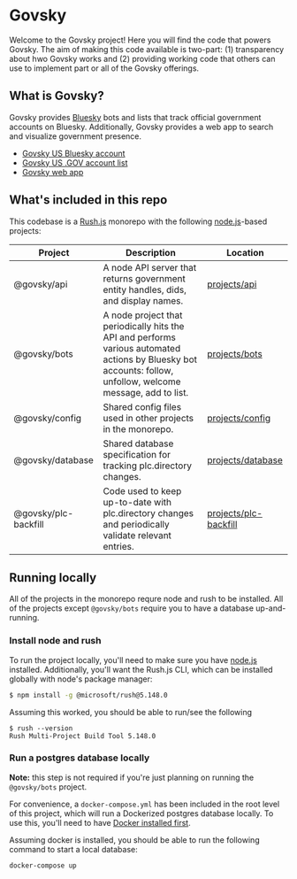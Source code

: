 # Govsky

Welcome to the Govsky project! Here you will find the code that powers Govsky. The aim of making this code available is two-part: (1) transparency about hwo Govsky works and (2) providing working code that others can use to implement part or all of the Govsky offerings.

## What is Govsky?

Govsky provides [Bluesky](https://bsky.app/) bots and lists that track official government accounts on Bluesky. Additionally, Govsky provides a web app to search and visualize government presence.

- [Govsky US Bluesky account](https://bsky.app/profile/govsky.bsky.social)
- [Govsky US .GOV account list](https://bsky.app/profile/govsky.bsky.social/lists/3lf3xwfybxl2j)
- [Govsky web app](https://govsky.pages.dev/)

## What's included in this repo

This codebase is a [Rush.js](https://rushjs.io/) monorepo with the following [node.js](https://nodejs.org/)-based projects:

| Project              | Description                                                                                                                                                   | Location                                          |
| -------------------- | ------------------------------------------------------------------------------------------------------------------------------------------------------------- | ------------------------------------------------- |
| @govsky/api          | A node API server that returns government entity handles, dids, and display names.                                                                            | [projects/api](./projects/api/)                   |
| @govsky/bots         | A node project that periodically hits the API and performs various automated actions by Bluesky bot accounts: follow, unfollow, welcome message, add to list. | [projects/bots](./projects/bots/)                 |
| @govsky/config       | Shared config files used in other projects in the monorepo.                                                                                                   | [projects/config](./projects/config/)             |
| @govsky/database     | Shared database specification for tracking plc.directory changes.                                                                                             | [projects/database](./projects//database/)        |
| @govsky/plc-backfill | Code used to keep up-to-date with plc.directory changes and periodically validate relevant entries.                                                           | [projects/plc-backfill](./projects/plc-backfill/) |

## Running locally

All of the projects in the monorepo requre node and rush to be installed. All of the projects except `@govsky/bots` require you to have a database up-and-running.

### Install node and rush

To run the project locally, you'll need to make sure you have [node.js](https://nodejs.org/) installed. Additionally, you'll want the Rush.js CLI, which can be installed globally with node's package manager:

```sh
$ npm install -g @microsoft/rush@5.148.0
```

Assuming this worked, you should be able to run/see the following

```
$ rush --version
Rush Multi-Project Build Tool 5.148.0
```

### Run a postgres database locally

**Note:** this step is not required if you're just planning on running the `@govsky/bots` project.

For convenience, a `docker-compose.yml` has been included in the root level of this project, which will run a Dockerized postgres database locally. To use this, you'll need to have [Docker installed first](https://docs.docker.com/engine/).

Assuming docker is installed, you should be able to run the following command to start a local database:

```
docker-compose up
```
